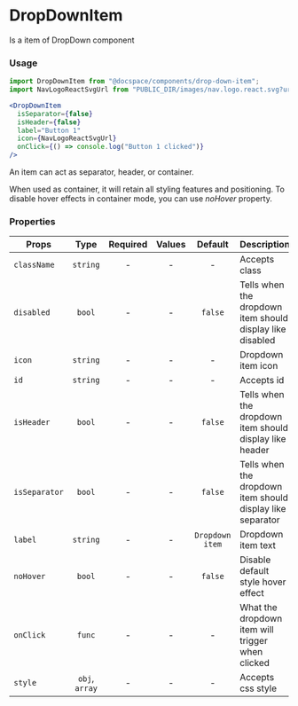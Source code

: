# DropDownItem

Is a item of DropDown component

### Usage

```js
import DropDownItem from "@docspace/components/drop-down-item";
import NavLogoReactSvgUrl from "PUBLIC_DIR/images/nav.logo.react.svg?url";
```

```jsx
<DropDownItem
  isSeparator={false}
  isHeader={false}
  label="Button 1"
  icon={NavLogoReactSvgUrl}
  onClick={() => console.log("Button 1 clicked")}
/>
```

An item can act as separator, header, or container.

When used as container, it will retain all styling features and positioning. To disable hover effects in container mode, you can use _noHover_ property.

### Properties

| Props         |      Type      | Required | Values |     Default     | Description                                                |
| ------------- | :------------: | :------: | :----: | :-------------: | ---------------------------------------------------------- |
| `className`   |    `string`    |    -     |   -    |        -        | Accepts class                                              |
| `disabled`    |     `bool`     |    -     |   -    |     `false`     | Tells when the dropdown item should display like disabled  |
| `icon`        |    `string`    |    -     |   -    |        -        | Dropdown item icon                                         |
| `id`          |    `string`    |    -     |   -    |        -        | Accepts id                                                 |
| `isHeader`    |     `bool`     |    -     |   -    |     `false`     | Tells when the dropdown item should display like header    |
| `isSeparator` |     `bool`     |    -     |   -    |     `false`     | Tells when the dropdown item should display like separator |
| `label`       |    `string`    |    -     |   -    | `Dropdown item` | Dropdown item text                                         |
| `noHover`     |     `bool`     |    -     |   -    |     `false`     | Disable default style hover effect                         |
| `onClick`     |     `func`     |    -     |   -    |        -        | What the dropdown item will trigger when clicked           |
| `style`       | `obj`, `array` |    -     |   -    |        -        | Accepts css style                                          |

